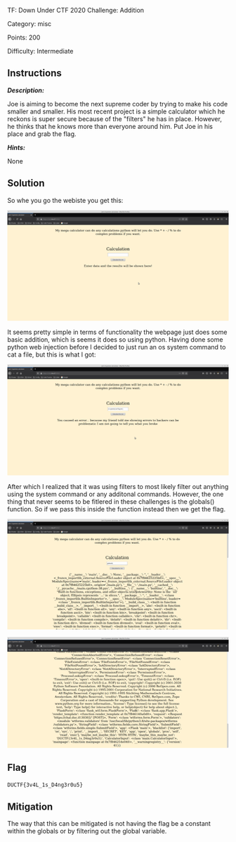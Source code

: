 TF: Down Under CTF 2020
Challenge: Addition

Category:  misc

Points: 200

Difficulty: Intermediate

## Instructions

***Description:***

Joe is aiming to become the next supreme coder by trying to make his code smaller
and smaller. His most recent project is a simple calculator which he reckons is
super secure because of the "filters" he has in place. However, he thinks that
he knows more than everyone around him. Put Joe in his place and grab the flag.

***Hints:***

None

## Solution

So whe you go the webiste you get this:

![base website](basewebsite.png)

It seems pretty simple in terms of functionality the webpage just does some
basic addition, which is seems it does so using python. Having done some python
web injection before I decided to just run an os system command to cat a file,
but this is what I got:

![os system try](os-system.png)

After which I realized that it was using filters to most likely filter out
anything using the system command or any additonal commands. However, the
one thing that never seems to be fitlered in these challenges is the globals()
function. So if we pass this inside the function instead then we get the flag.

![globals](globals.png)

![flag](solution.png)

## Flag

`DUCTF{3v4L_1s_D4ng3r0u5}`

## Mitigation

The way that this can be mitigated is not having the flag be a constant within
the globals or by filtering out the global variable.
